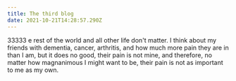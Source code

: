```yaml
---
title: The third blog
date: 2021-10-21T14:28:57.290Z
---
```


33333 e rest of the world and all other life don't matter. I think about my friends with dementia, cancer, arthritis, and how much more pain they are in than I am, but it does no good, their pain is not mine, and therefore, no matter how magnanimous I might want to be, their pain is not as important to me as my own. 